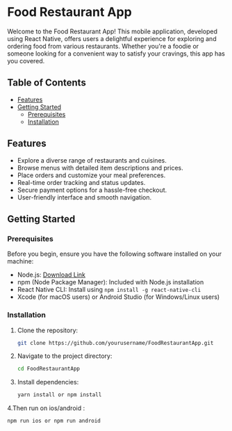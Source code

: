 # Food Restaurant App

Welcome to the Food Restaurant App! This mobile application, developed using React Native, offers users a delightful experience for exploring and ordering food from various restaurants. Whether you're a foodie or someone looking for a convenient way to satisfy your cravings, this app has you covered.

## Table of Contents

- [Features](#features)
- [Getting Started](#getting-started)
  - [Prerequisites](#prerequisites)
  - [Installation](#installation)

## Features

- Explore a diverse range of restaurants and cuisines.
- Browse menus with detailed item descriptions and prices.
- Place orders and customize your meal preferences.
- Real-time order tracking and status updates.
- Secure payment options for a hassle-free checkout.
- User-friendly interface and smooth navigation.

## Getting Started

### Prerequisites

Before you begin, ensure you have the following software installed on your machine:

- Node.js: [Download Link](https://nodejs.org/)
- npm (Node Package Manager): Included with Node.js installation
- React Native CLI: Install using `npm install -g react-native-cli`
- Xcode (for macOS users) or Android Studio (for Windows/Linux users)

### Installation

1. Clone the repository:

   ```bash
   git clone https://github.com/yourusername/FoodRestaurantApp.git
2. Navigate to the project directory:
   ```bash
   cd FoodRestaurantApp
4. Install dependencies:
   ```bash
   yarn install or npm install
4.Then run on ios/android :

   ```bash
   npm run ios or npm run android
